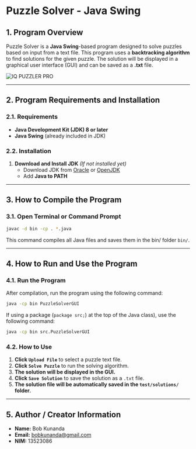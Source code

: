 # **Puzzle Solver - Java Swing**

## **1. Program Overview**
Puzzle Solver is a **Java Swing**-based program designed to solve puzzles based on input from a text file. This program uses a **backtracking algorithm** to find solutions for the given puzzle. The solution will be displayed in a graphical user interface (GUI) and can be saved as a **.txt** file.

![IQ PUZZLER PRO](https://d32bxxnq6qs937.cloudfront.net/sites/default/files/smartgames_IQ_Puzzler_pro_STEP3.jpg)

---

## **2. Program Requirements and Installation**
### **2.1. Requirements**
- **Java Development Kit (JDK) 8 or later**
- **Java Swing** (already included in JDK)

### **2.2. Installation**
1. **Download and Install JDK** *(If not installed yet)*
   - Download JDK from [Oracle](https://www.oracle.com/java/technologies/javase-downloads.html) or [OpenJDK](https://openjdk.org/)
   - Add  **Java to PATH**
---

## **3. How to Compile the Program**
### **3.1. Open Terminal or Command Prompt**

```sh
javac -d bin -cp . *.java
```

This command compiles all Java files and saves them in the bin/ folder `bin/`.

---

## **4. How to Run and Use the Program**
### **4.1. Run the Program**
After compilation, run the program using the following command:

```sh
java -cp bin PuzzleSolverGUI
```

If using a package (`package src;`) at the top of the Java class), use the following command:

```sh
java -cp bin src.PuzzleSolverGUI
```

### **4.2. How to Use**
1. **Click `Upload File`** to select a puzzle text file.
2. **Click  `Solve Puzzle`** to run the solving algorithm.
3. **The solution will be displayed in the GUI.**
4. **Click `Save Solution`** to save the solution as a `.txt` file.
5. **The solution file will be automatically saved in the `test/solutions/` folder.**

---

## **5. Author / Creator Information**
- **Name:** Bob Kunanda
- **Email:** [bobkunanda@gmail.com](mailto:bobkunanda@gmail.com) 
- **NIM:** 13523086 





